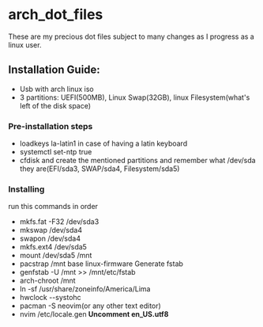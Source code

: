 # arch_dot_files
These are my precious dot files subject to many changes as I progress as a linux user.
## Installation Guide:
- Usb with arch linux iso
- 3 partitions: UEFI(500MB), Linux Swap(32GB), linux Filesystem(what's left of the disk space)
### Pre-installation steps
- loadkeys la-latin1 in case of having a latin keyboard
- systemctl set-ntp true
- cfdisk and create the mentioned partitions and remember what /dev/sda they are(EFI/sda3, SWAP/sda4, Filesystem/sda5)
### Installing
run this commands in order
- mkfs.fat -F32 /dev/sda3
- mkswap /dev/sda4
- swapon /dev/sda4
- mkfs.ext4 /dev/sda5
- mount /dev/sda5 /mnt
- pacstrap /mnt base linux-firmware
Generate fstab
- genfstab -U /mnt >> /mnt/etc/fstab
- arch-chroot /mnt
- ln -sf /usr/share/zoneinfo/America/Lima
- hwclock --systohc
-  pacman -S neovim(or any other text editor)
-  nvim /etc/locale.gen
**Uncomment en_US.utf8**


